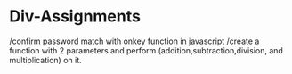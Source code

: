 # Div-Assignments
/confirm password match with onkey function in javascript
/create a function with 2 parameters and perform (addition,subtraction,division, and multiplication) on it.
